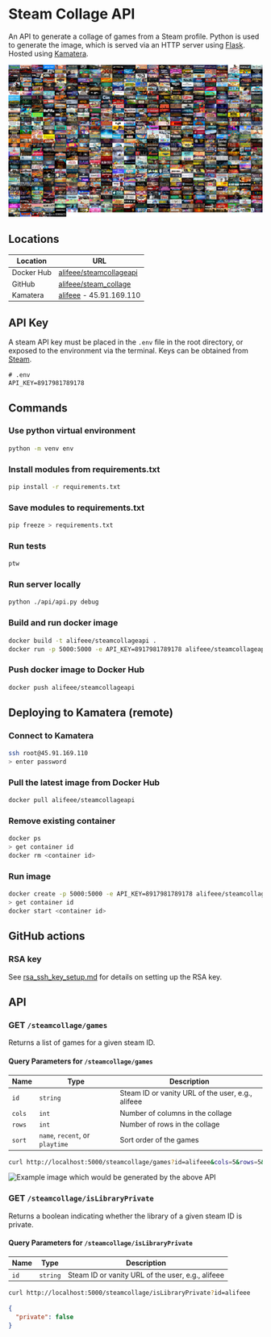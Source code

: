 # Steam Collage API

An API to generate a collage of games from a Steam profile. Python is used to generate the image, which is served via an HTTP server using [Flask](https://flask.palletsprojects.com/en/2.2.x/). Hosted using [Kamatera](https://console.kamatera.com/).

![Collage image](./images/alifeee.png)

## Locations

| Location | URL |
| -------- | --- |
| Docker Hub | [alifeee/steamcollageapi](https://hub.docker.com/repository/docker/alifeee/steamcollageapi) |
| GitHub | [alifeee/steam_collage](https://github.com/alifeee/steam_collage/) |
| Kamatera | [alifeee](https://console.kamatera.com/) - 45.91.169.110 |

## API Key

A steam API key must be placed in the `.env` file in the root directory, or exposed to the environment via the terminal. Keys can be obtained from [Steam](https://steamcommunity.com/dev/apikey).

```text
# .env
API_KEY=8917981789178
```

## Commands

### Use python virtual environment

```bash
python -m venv env
```

### Install modules from requirements.txt

```bash
pip install -r requirements.txt
```

### Save modules to requirements.txt

```bash
pip freeze > requirements.txt
```

### Run tests

```bash
ptw
```

### Run server locally

```bash
python ./api/api.py debug
```

### Build and run docker image

```bash
docker build -t alifeee/steamcollageapi .
docker run -p 5000:5000 -e API_KEY=8917981789178 alifeee/steamcollageapi
```

### Push docker image to Docker Hub

```bash
docker push alifeee/steamcollageapi
```

## Deploying to Kamatera (remote)

### Connect to Kamatera

```bash
ssh root@45.91.169.110
> enter password
```

### Pull the latest image from Docker Hub

```bash
docker pull alifeee/steamcollageapi
```

### Remove existing container

```bash
docker ps
> get container id
docker rm <container id>
```

### Run image

```bash
docker create -p 5000:5000 -e API_KEY=8917981789178 alifeee/steamcollageapi
> get container id
docker start <container id>
```

## GitHub actions

### RSA key

See [rsa_ssh_key_setup.md](./rsa_ssh_key_setup.md) for details on setting up the RSA key.

## API

### GET `/steamcollage/games`

Returns a list of games for a given steam ID.

#### Query Parameters for `/steamcollage/games`

| Name | Type | Description |
| ---- | ---- | ----------- |
| `id` | `string` | Steam ID or vanity URL of the user, e.g., alifeee |
| `cols` | `int` | Number of columns in the collage |
| `rows` | `int` | Number of rows in the collage |
| `sort` | `name`, `recent`, or `playtime` | Sort order of the games |

```bash
curl http://localhost:5000/steamcollage/games?id=alifeee&cols=5&rows=5&sort=recent
```

![Example image which would be generated by the above API](images/api_collage.png)

### GET `/steamcollage/isLibraryPrivate`

Returns a boolean indicating whether the library of a given steam ID is private.

#### Query Parameters for `/steamcollage/isLibraryPrivate`

| Name | Type | Description |
| ---- | ---- | ----------- |
| `id` | `string` | Steam ID or vanity URL of the user, e.g., alifeee |

```bash
curl http://localhost:5000/steamcollage/isLibraryPrivate?id=alifeee
```

```json
{
  "private": false
}
```
